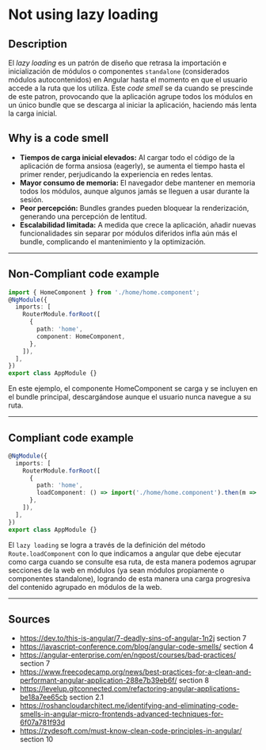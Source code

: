 
# Not using lazy loading

## Description

El *lazy loading* es un patrón de diseño que retrasa la importación e inicialización de módulos o componentes `standalone` (considerados módulos autocontenidos) en Angular hasta el momento en que el usuario accede a la ruta que los utiliza. Este *code smell* se da cuando se prescinde de este patron, provocando que la aplicación agrupe todos los módulos en un único bundle que se descarga al iniciar la aplicación, haciendo más lenta la carga inicial.

## Why is a code smell

- **Tiempos de carga inicial elevados:** Al cargar todo el código de la aplicación de forma ansiosa (eagerly), se aumenta el tiempo hasta el primer render, perjudicando la experiencia en redes lentas.
- **Mayor consumo de memoria:** El navegador debe mantener en memoria todos los módulos, aunque algunos jamás se lleguen a usar durante la sesión.
- **Peor percepción:** Bundles grandes pueden bloquear la renderización, generando una percepción de lentitud.
- **Escalabilidad limitada:** A medida que crece la aplicación, añadir nuevas funcionalidades sin separar por módulos diferidos infla aún más el bundle, complicando el mantenimiento y la optimización.

---
## Non-Compliant code example
```typescript
import { HomeComponent } from './home/home.component';
@NgModule({
  imports: [
    RouterModule.forRoot([
      {
        path: 'home',
        component: HomeComponent,
      },
    ]),
  ],
})
export class AppModule {}
```
En este ejemplo, el componente HomeComponent se carga y se incluyen en el bundle principal, descargándose aunque el usuario nunca navegue a su ruta.

---
## Compliant code example
```typescript
@NgModule({
  imports: [
    RouterModule.forRoot([
      {
        path: 'home',
        loadComponent: () => import('./home/home.component').then(m => m.HomeComponent),
      },
    ]),
  ],
})
export class AppModule {}
```
El `lazy loading` se logra a través de la definición del método `Route.loadComponent` con lo que indicamos a angular que debe ejecutar como carga cuando se consulte esa ruta, de esta manera podemos agrupar secciones de la web en módulos (ya sean módulos propiamente o componentes standalone), logrando de esta manera una carga progresiva del contenido agrupado en módulos de la web.

[1]:https://v17.angular.io/guide/lazy-loading-ngmodules 
[2]:https://angular.dev/reference/migrations/route-lazy-loading

---
## Sources
- https://dev.to/this-is-angular/7-deadly-sins-of-angular-1n2j section 7
- https://javascript-conference.com/blog/angular-code-smells/ section 4
- https://angular-enterprise.com/en/ngpost/courses/bad-practices/ section 7
- https://www.freecodecamp.org/news/best-practices-for-a-clean-and-performant-angular-application-288e7b39eb6f/ section 8
- https://levelup.gitconnected.com/refactoring-angular-applications-be18a7ee65cb section 2.1
- https://roshancloudarchitect.me/identifying-and-eliminating-code-smells-in-angular-micro-frontends-advanced-techniques-for-6f07a781f93d 
- https://zydesoft.com/must-know-clean-code-principles-in-angular/ section 10